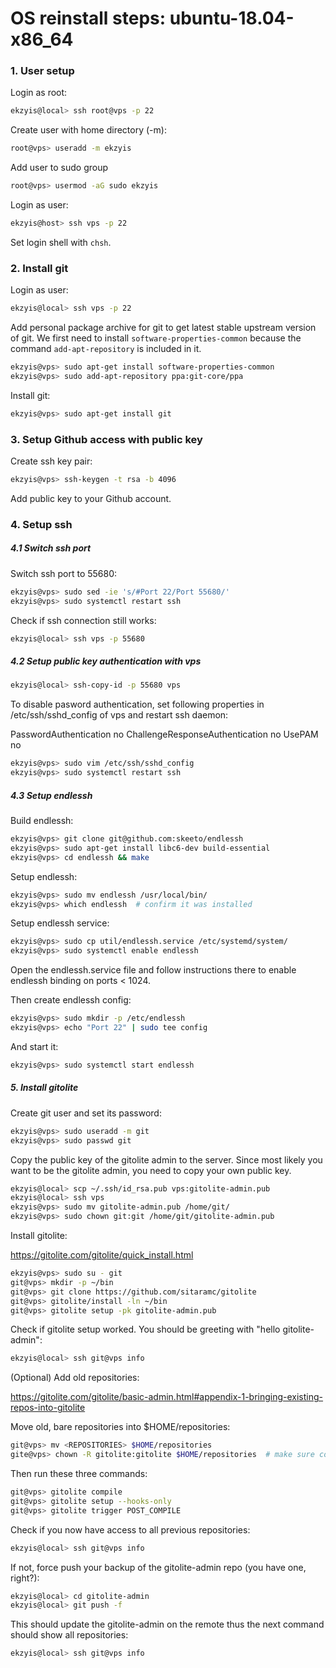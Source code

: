 # OS reinstall steps: ubuntu-18.04-x86_64

### 1. User setup

Login as root:
```sh
ekzyis@local> ssh root@vps -p 22
```

Create user with home directory (-m):
```sh
root@vps> useradd -m ekzyis
```

Add user to sudo group
```sh
root@vps> usermod -aG sudo ekzyis
```

Login as user:
```sh
ekzyis@host> ssh vps -p 22
```

Set login shell with `chsh`.


### 2. Install git

Login as user:
```sh
ekzyis@local> ssh vps -p 22
```

Add personal package archive for git to get latest stable upstream version of git. We first need to install `software-properties-common` because the command `add-apt-repository` is included in it.
```sh
ekzyis@vps> sudo apt-get install software-properties-common
ekzyis@vps> sudo add-apt-repository ppa:git-core/ppa
```

Install git:
```sh
ekzyis@vps> sudo apt-get install git
```

### 3. Setup Github access with public key

Create ssh key pair:
```sh
ekzyis@vps> ssh-keygen -t rsa -b 4096
```

Add public key to your Github account.

### 4. Setup ssh

##### 4.1 Switch ssh port

Switch ssh port to 55680:
```sh
ekzyis@vps> sudo sed -ie 's/#Port 22/Port 55680/'
ekzyis@vps> sudo systemctl restart ssh
```

Check if ssh connection still works:
```sh
ekzyis@local> ssh vps -p 55680
```

##### 4.2 Setup public key authentication with vps

```sh
ekzyis@local> ssh-copy-id -p 55680 vps
```

To disable pasword authentication, set following properties in /etc/ssh/sshd_config of vps and restart ssh daemon:

PasswordAuthentication no
ChallengeResponseAuthentication no
UsePAM no

```sh
ekzyis@vps> sudo vim /etc/ssh/sshd_config
ekzyis@vps> sudo systemctl restart ssh
```

##### 4.3 Setup endlessh

Build endlessh:
```sh
ekzyis@vps> git clone git@github.com:skeeto/endlessh
ekzyis@vps> sudo apt-get install libc6-dev build-essential
ekzyis@vps> cd endlessh && make
```

Setup endlessh:
```sh
ekzyis@vps> sudo mv endlessh /usr/local/bin/
ekzyis@vps> which endlessh  # confirm it was installed
```

Setup endlessh service:
```sh
ekzyis@vps> sudo cp util/endlessh.service /etc/systemd/system/
ekzyis@vps> sudo systemctl enable endlessh
```

Open the endlessh.service file and follow instructions there to enable endlessh binding on ports < 1024.

Then create endlessh config:
```sh
ekzyis@vps> sudo mkdir -p /etc/endlessh
ekzyis@vps> echo "Port 22" | sudo tee config
```

And start it:
```sh
ekzyis@vps> sudo systemctl start endlessh
```

##### 5. Install gitolite

Create git user and set its password:
```sh
ekzyis@vps> sudo useradd -m git
ekzyis@vps> sudo passwd git
```

Copy the public key of the gitolite admin to the server. Since most likely you want to be the gitolite admin, you need to copy your own public key.

```sh
ekzyis@local> scp ~/.ssh/id_rsa.pub vps:gitolite-admin.pub
ekzyis@local> ssh vps
ekzyis@vps> sudo mv gitolite-admin.pub /home/git/
ekzyis@vps> sudo chown git:git /home/git/gitolite-admin.pub
```

Install gitolite:

https://gitolite.com/gitolite/quick_install.html

```sh
ekzyis@vps> sudo su - git
git@vps> mkdir -p ~/bin
git@vps> git clone https://github.com/sitaramc/gitolite
git@vps> gitolite/install -ln ~/bin
git@vps> gitolite setup -pk gitolite-admin.pub
```

Check if gitolite setup worked. You should be greeting with "hello gitolite-admin":
```sh
ekzyis@local> ssh git@vps info
```

(Optional) Add old repositories:

https://gitolite.com/gitolite/basic-admin.html#appendix-1-bringing-existing-repos-into-gitolite

Move old, bare repositories into $HOME/repositories:
```sh
git@vps> mv <REPOSITORIES> $HOME/repositories
gite@vps> chown -R gitolite:gitolite $HOME/repositories  # make sure correct permissions are set
```

Then run these three commands:
```sh
git@vps> gitolite compile
git@vps> gitolite setup --hooks-only
git@vps> gitolite trigger POST_COMPILE
```

Check if you now have access to all previous repositories:
```sh
ekzyis@local> ssh git@vps info
```

If not, force push your backup of the gitolite-admin repo (you have one, right?):
```sh
ekzyis@local> cd gitolite-admin
ekzyis@local> git push -f
```

This should update the gitolite-admin on the remote thus the next command should show all repositories:
```sh
ekzyis@local> ssh git@vps info
```

